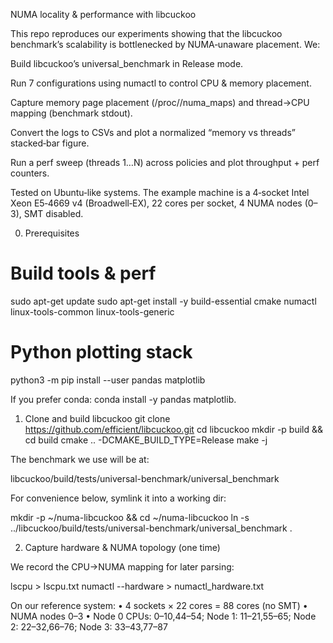 NUMA locality & performance with libcuckoo

This repo reproduces our experiments showing that the libcuckoo benchmark’s scalability is bottlenecked by NUMA‑unaware placement. We:

Build libcuckoo’s universal_benchmark in Release mode.

Run 7 configurations using numactl to control CPU & memory placement.

Capture memory page placement (/proc/<pid>/numa_maps) and thread→CPU mapping (benchmark stdout).

Convert the logs to CSVs and plot a normalized “memory vs threads” stacked‑bar figure.

Run a perf sweep (threads 1…N) across policies and plot throughput + perf counters.

Tested on Ubuntu‑like systems. The example machine is a 4‑socket Intel Xeon E5‑4669 v4 (Broadwell‑EX), 22 cores per socket, 4 NUMA nodes (0–3), SMT disabled.

0) Prerequisites
# Build tools & perf
sudo apt-get update
sudo apt-get install -y build-essential cmake numactl linux-tools-common linux-tools-generic

# Python plotting stack
python3 -m pip install --user pandas matplotlib


If you prefer conda: conda install -y pandas matplotlib.

1) Clone and build libcuckoo
git clone https://github.com/efficient/libcuckoo.git
cd libcuckoo
mkdir -p build && cd build
cmake .. -DCMAKE_BUILD_TYPE=Release
make -j


The benchmark we use will be at:

libcuckoo/build/tests/universal-benchmark/universal_benchmark


For convenience below, symlink it into a working dir:

mkdir -p ~/numa-libcuckoo && cd ~/numa-libcuckoo
ln -s ../libcuckoo/build/tests/universal-benchmark/universal_benchmark .

2) Capture hardware & NUMA topology (one time)

We record the CPU→NUMA mapping for later parsing:

lscpu > lscpu.txt
numactl --hardware > numactl_hardware.txt


On our reference system:
• 4 sockets × 22 cores = 88 cores (no SMT)
• NUMA nodes 0–3
• Node 0 CPUs: 0–10,44–54; Node 1: 11–21,55–65; Node 2: 22–32,66–76; Node 3: 33–43,77–87
